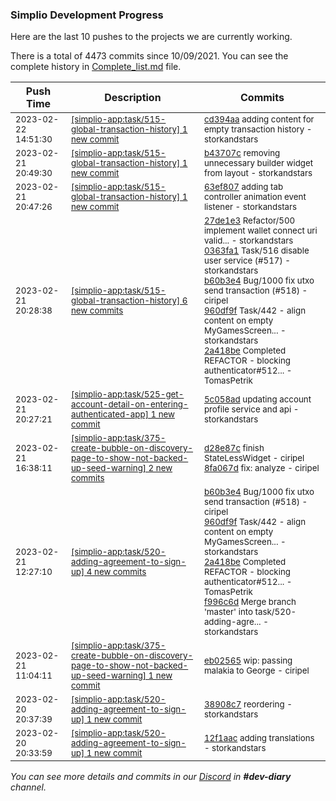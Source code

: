 
### Simplio Development Progress

Here are the last 10 pushes to the projects we are currently working.

There is a total of 4473 commits since 10/09/2021. You can see the complete history in
 [Complete_list.md](Complete_list.md) file.

| Push Time | Description | Commits |
| --- | --- | --- |
| <sub>2023-02-22 14:51:30</sub> | <sub>[[simplio-app:task/515\-global\-transaction\-history] 1 new commit](https://github.com/SimplioOfficial/simplio-app/commit/cd394aa99d632b9ced2e5cf894bfb27b3168f856)</sub> | <sub>[cd394aa](https://github.com/SimplioOfficial/simplio-app/commit/cd394aa99d632b9ced2e5cf894bfb27b3168f856) adding content for empty transaction history - storkandstars</sub> |
| <sub>2023-02-21 20:49:30</sub> | <sub>[[simplio-app:task/515\-global\-transaction\-history] 1 new commit](https://github.com/SimplioOfficial/simplio-app/commit/b43707cab92a67f0ee3286a57ebfe39339a60834)</sub> | <sub>[b43707c](https://github.com/SimplioOfficial/simplio-app/commit/b43707cab92a67f0ee3286a57ebfe39339a60834) removing unnecessary builder widget from layout - storkandstars</sub> |
| <sub>2023-02-21 20:47:26</sub> | <sub>[[simplio-app:task/515\-global\-transaction\-history] 1 new commit](https://github.com/SimplioOfficial/simplio-app/commit/63ef80719ba7f81f3507bbb72765996874cc65e3)</sub> | <sub>[63ef807](https://github.com/SimplioOfficial/simplio-app/commit/63ef80719ba7f81f3507bbb72765996874cc65e3) adding tab controller animation event listener - storkandstars</sub> |
| <sub>2023-02-21 20:28:38</sub> | <sub>[[simplio-app:task/515\-global\-transaction\-history] 6 new commits](https://github.com/SimplioOfficial/simplio-app/compare/91e072d47445...4425a9a08816)</sub> | <sub>[27de1e3](https://github.com/SimplioOfficial/simplio-app/commit/27de1e37c72db2dcfc6e015b7568550eaa1fba19) Refactor/500 implement wallet connect uri valid... - storkandstars<br>[0363fa1](https://github.com/SimplioOfficial/simplio-app/commit/0363fa1048e83703b121f4b421cf6bc03efbc39b) Task/516 disable user service (#517) - storkandstars<br>[b60b3e4](https://github.com/SimplioOfficial/simplio-app/commit/b60b3e4a57961a10d59306cf11c2bbaf39ed102d) Bug/1000 fix utxo send transaction (#518) - ciripel<br>[960df9f](https://github.com/SimplioOfficial/simplio-app/commit/960df9f2fbdca24ef2f1b41e7bea0da8b938b371) Task/442 - align content on empty MyGamesScreen... - storkandstars<br>[2a418be](https://github.com/SimplioOfficial/simplio-app/commit/2a418be07b7c314eb0225c2489b624cc74c4cb4e) Completed REFACTOR - blocking authenticator#512... - TomasPetrik</sub> |
| <sub>2023-02-21 20:27:21</sub> | <sub>[[simplio-app:task/525\-get\-account\-detail\-on\-entering\-authenticated\-app] 1 new commit](https://github.com/SimplioOfficial/simplio-app/commit/5c058ad194df98c965f68fa60314b2f0fe081636)</sub> | <sub>[5c058ad](https://github.com/SimplioOfficial/simplio-app/commit/5c058ad194df98c965f68fa60314b2f0fe081636) updating account profile service and api - storkandstars</sub> |
| <sub>2023-02-21 16:38:11</sub> | <sub>[[simplio-app:task/375\-create\-bubble\-on\-discovery\-page\-to\-show\-not\-backed\-up\-seed\-warning] 2 new commits](https://github.com/SimplioOfficial/simplio-app/compare/eb025650f553...8fa067d1947d)</sub> | <sub>[d28e87c](https://github.com/SimplioOfficial/simplio-app/commit/d28e87c8892a2b36215c267225386b7f06a3d134) finish StateLessWidget - ciripel<br>[8fa067d](https://github.com/SimplioOfficial/simplio-app/commit/8fa067d1947deb300f5f8ae9c725b74d6c4d4a62) fix: analyze - ciripel</sub> |
| <sub>2023-02-21 12:27:10</sub> | <sub>[[simplio-app:task/520\-adding\-agreement\-to\-sign\-up] 4 new commits](https://github.com/SimplioOfficial/simplio-app/compare/38908c752d84...f996c6d8b280)</sub> | <sub>[b60b3e4](https://github.com/SimplioOfficial/simplio-app/commit/b60b3e4a57961a10d59306cf11c2bbaf39ed102d) Bug/1000 fix utxo send transaction (#518) - ciripel<br>[960df9f](https://github.com/SimplioOfficial/simplio-app/commit/960df9f2fbdca24ef2f1b41e7bea0da8b938b371) Task/442 - align content on empty MyGamesScreen... - storkandstars<br>[2a418be](https://github.com/SimplioOfficial/simplio-app/commit/2a418be07b7c314eb0225c2489b624cc74c4cb4e) Completed REFACTOR - blocking authenticator#512... - TomasPetrik<br>[f996c6d](https://github.com/SimplioOfficial/simplio-app/commit/f996c6d8b28079052175642df4f5b93791e0d8c2) Merge branch 'master' into task/520-adding-agre... - storkandstars</sub> |
| <sub>2023-02-21 11:04:11</sub> | <sub>[[simplio-app:task/375\-create\-bubble\-on\-discovery\-page\-to\-show\-not\-backed\-up\-seed\-warning] 1 new commit](https://github.com/SimplioOfficial/simplio-app/commit/eb025650f553e351aa17739976b79f10b7651192)</sub> | <sub>[eb02565](https://github.com/SimplioOfficial/simplio-app/commit/eb025650f553e351aa17739976b79f10b7651192) wip: passing malakia to George - ciripel</sub> |
| <sub>2023-02-20 20:37:39</sub> | <sub>[[simplio-app:task/520\-adding\-agreement\-to\-sign\-up] 1 new commit](https://github.com/SimplioOfficial/simplio-app/commit/38908c752d84d699544dd808d8475f0a0852ec44)</sub> | <sub>[38908c7](https://github.com/SimplioOfficial/simplio-app/commit/38908c752d84d699544dd808d8475f0a0852ec44) reordering - storkandstars</sub> |
| <sub>2023-02-20 20:33:59</sub> | <sub>[[simplio-app:task/520\-adding\-agreement\-to\-sign\-up] 1 new commit](https://github.com/SimplioOfficial/simplio-app/commit/12f1aacfaa7966e50e896e9faa7c13815c4ca6f1)</sub> | <sub>[12f1aac](https://github.com/SimplioOfficial/simplio-app/commit/12f1aacfaa7966e50e896e9faa7c13815c4ca6f1) adding translations - storkandstars</sub> |

_You can see more details and commits in our [Discord](https://discord.gg/aKhjuwZmdP) in **#dev-diary** channel._
